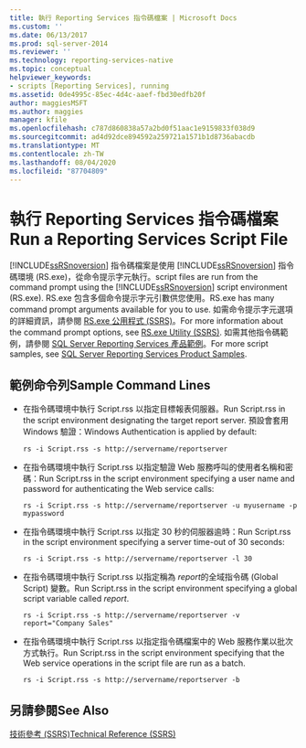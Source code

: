 ```yaml
---
title: 執行 Reporting Services 指令碼檔案 | Microsoft Docs
ms.custom: ''
ms.date: 06/13/2017
ms.prod: sql-server-2014
ms.reviewer: ''
ms.technology: reporting-services-native
ms.topic: conceptual
helpviewer_keywords:
- scripts [Reporting Services], running
ms.assetid: 0de4995c-85ec-4d4c-aaef-fbd30edfb20f
author: maggiesMSFT
ms.author: maggies
manager: kfile
ms.openlocfilehash: c787d860838a57a2bd0f51aac1e9159833f038d9
ms.sourcegitcommit: ad4d92dce894592a259721a1571b1d8736abacdb
ms.translationtype: MT
ms.contentlocale: zh-TW
ms.lasthandoff: 08/04/2020
ms.locfileid: "87704809"
---
```

# <a name="run-a-reporting-services-script-file"></a><span data-ttu-id="39b22-102">執行 Reporting Services 指令碼檔案</span><span class="sxs-lookup"><span data-stu-id="39b22-102">Run a Reporting Services Script File</span></span>
  [!INCLUDE[ssRSnoversion](../../includes/ssrsnoversion-md.md)] <span data-ttu-id="39b22-103">指令碼檔案是使用 [!INCLUDE[ssRSnoversion](../../includes/ssrsnoversion-md.md)] 指令碼環境 (RS.exe)，從命令提示字元執行。</span><span class="sxs-lookup"><span data-stu-id="39b22-103">script files are run from the command prompt using the [!INCLUDE[ssRSnoversion](../../includes/ssrsnoversion-md.md)] script environment (RS.exe).</span></span> <span data-ttu-id="39b22-104">RS.exe 包含多個命令提示字元引數供您使用。</span><span class="sxs-lookup"><span data-stu-id="39b22-104">RS.exe has many command prompt arguments available for you to use.</span></span> <span data-ttu-id="39b22-105">如需命令提示字元選項的詳細資訊，請參閱 [RS.exe 公用程式 &#40;SSRS&#41;](rs-exe-utility-ssrs.md)。</span><span class="sxs-lookup"><span data-stu-id="39b22-105">For more information about the command prompt options, see [RS.exe Utility &#40;SSRS&#41;](rs-exe-utility-ssrs.md).</span></span> <span data-ttu-id="39b22-106">如需其他指令碼範例，請參閱 [SQL Server Reporting Services 產品範例](https://go.microsoft.com/fwlink/?LinkId=177889)。</span><span class="sxs-lookup"><span data-stu-id="39b22-106">For more script samples, see [SQL Server Reporting Services Product Samples](https://go.microsoft.com/fwlink/?LinkId=177889).</span></span>  
  
## <a name="sample-command-lines"></a><span data-ttu-id="39b22-107">範例命令列</span><span class="sxs-lookup"><span data-stu-id="39b22-107">Sample Command Lines</span></span>  
  
-   <span data-ttu-id="39b22-108">在指令碼環境中執行 Script.rss 以指定目標報表伺服器。</span><span class="sxs-lookup"><span data-stu-id="39b22-108">Run Script.rss in the script environment designating the target report server.</span></span> <span data-ttu-id="39b22-109">預設會套用 Windows 驗證：</span><span class="sxs-lookup"><span data-stu-id="39b22-109">Windows Authentication is applied by default:</span></span>  
  
    ```  
    rs -i Script.rss -s http://servername/reportserver  
    ```  
  
-   <span data-ttu-id="39b22-110">在指令碼環境中執行 Script.rss 以指定驗證 Web 服務呼叫的使用者名稱和密碼：</span><span class="sxs-lookup"><span data-stu-id="39b22-110">Run Script.rss in the script environment specifying a user name and password for authenticating the Web service calls:</span></span>  
  
    ```  
    rs -i Script.rss -s http://servername/reportserver -u myusername -p mypassword  
    ```  
  
-   <span data-ttu-id="39b22-111">在指令碼環境中執行 Script.rss 以指定 30 秒的伺服器逾時：</span><span class="sxs-lookup"><span data-stu-id="39b22-111">Run Script.rss in the script environment specifying a server time-out of 30 seconds:</span></span>  
  
    ```  
    rs -i Script.rss -s http://servername/reportserver -l 30  
    ```  
  
-   <span data-ttu-id="39b22-112">在指令碼環境中執行 Script.rss 以指定稱為 *report*的全域指令碼 (Global Script) 變數。</span><span class="sxs-lookup"><span data-stu-id="39b22-112">Run Script.rss in the script environment specifying a global script variable called *report*.</span></span>  
  
    ```  
    rs -i Script.rss -s http://servername/reportserver -v report="Company Sales"  
    ```  
  
-   <span data-ttu-id="39b22-113">在指令碼環境中執行 Script.rss 以指定指令碼檔案中的 Web 服務作業以批次方式執行。</span><span class="sxs-lookup"><span data-stu-id="39b22-113">Run Script.rss in the script environment specifying that the Web service operations in the script file are run as a batch.</span></span>  
  
    ```  
    rs -i Script.rss -s http://servername/reportserver -b  
    ```  
  
## <a name="see-also"></a><span data-ttu-id="39b22-114">另請參閱</span><span class="sxs-lookup"><span data-stu-id="39b22-114">See Also</span></span>  
 [<span data-ttu-id="39b22-115">技術參考 &#40;SSRS&#41;</span><span class="sxs-lookup"><span data-stu-id="39b22-115">Technical Reference &#40;SSRS&#41;</span></span>](../technical-reference-ssrs.md)  
  
  
